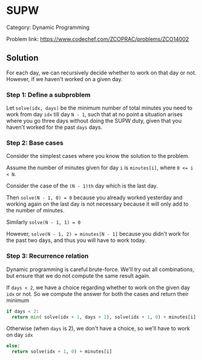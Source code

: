 # SUPW
Category: Dynamic Programming

Problem link: https://www.codechef.com/ZCOPRAC/problems/ZCO14002

## Solution
For each day, we can recursively decide whether to work on that day or not. However, if we haven't worked on a given day.
### Step 1: Define a subproblem
Let ```solve(idx, days)``` be the minimum number of total minutes you need to work from day ```idx``` till day ```N - 1```, such that at no point a situation arises where you go three days without doing the SUPW duty, given that you haven't worked for the past ```days``` days.
### Step 2: Base cases
Consider the simplest cases where you know the solution to the problem.

Assume the number of minutes given for day ```i``` is ```minutes[i]```, where ```0 <= i < N```.

Consider the case of the ```(N - 1)th``` day which is the last day.

Then ```solve(N - 1, 0) = 0``` because you already worked yesterday and working again on the last day is not necessary because it will only add to the number of minutes.

Similarly ```solve(N - 1, 1) = 0```

However, ```solve(N - 1, 2) = minutes[N - 1]``` because you didn't work for the past two days, and thus you will have to work today.

### Step 3: Recurrence relation
Dynamic programming is careful brute-force. We'll try out all combinations, but ensure that we do not compute the same result again.

If ```days < 2```, we have a choice regarding whether to work on the given day ```idx``` or not. So we compute the answer for both the cases and return their minimum
```python
if days < 2:
  return min( solve(idx + 1, days + 1), solve(idx + 1, 0) + minutes[i] )
```

Otherwise (when ```days``` is 2), we don't have a choice, so we'll have to work on day ```idx```

```python
else:
  return solve(idx + 1, 0) + minutes[i]
```
